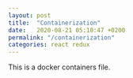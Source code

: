 ```yaml
---
layout: post
title:  "Containerization"
date:   2020-08-21 05:10:47 +0200
permalink: "/containerization"
categories: react redux
---
```


This is a docker containers file.
